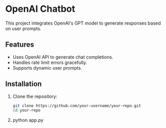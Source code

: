 # OpenAI Chatbot

This project integrates OpenAI's GPT model to generate responses based on user prompts.

## Features
- Uses OpenAI API to generate chat completions.
- Handles rate limit errors gracefully.
- Supports dynamic user prompts.

## Installation
1. Clone the repository:
   ```bash
   git clone https://github.com/your-username/your-repo.git
   cd your-repo

2. python app.py